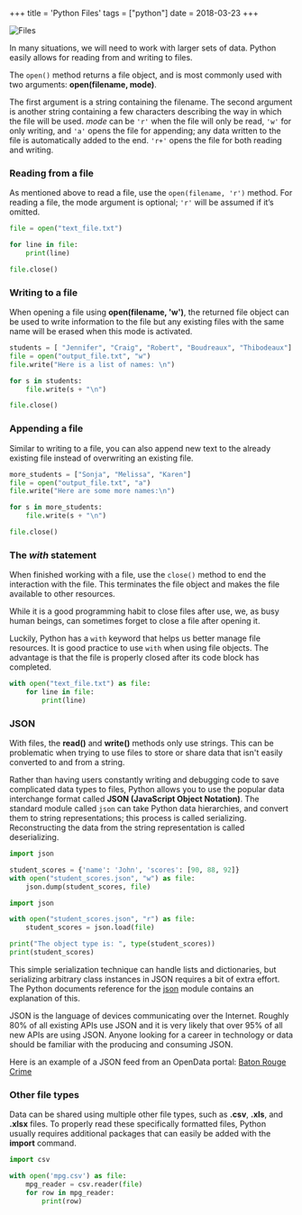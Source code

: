 +++
title = 'Python Files'
tags = ["python"]
date = 2018-03-23
+++

![Files](../../files.png)

In many situations, we will need to work with larger sets of data.  Python easily allows for reading from and writing to files.

The `open()` method returns a file object, and is most commonly used with two arguments: **open(filename, mode)**.

The first argument is a string containing the filename. The second argument is another string containing a few characters describing the way in which the file will be used. *mode* can be ```'r'``` when the file will only be read, ```'w'``` for only writing, and ```'a'``` opens the file for appending; any data written to the file is automatically added to the end. ```'r+'``` opens the file for both reading and writing.

### Reading from a file
As mentioned above to read a file, use the `open(filename, 'r')` method.  For reading a file, the mode argument is optional; ```'r'``` will be assumed if it’s omitted.

```python
file = open("text_file.txt")

for line in file:
    print(line)

file.close()
```

### Writing to a file
When opening a file using **open(filename, 'w')**, the returned file object can be used to write  information to the file but any existing files with the same name will be erased when this mode is activated.

```python
students = [ "Jennifer", "Craig", "Robert", "Boudreaux", "Thibodeaux"]
file = open("output_file.txt", "w")
file.write("Here is a list of names: \n")

for s in students:
    file.write(s + "\n")

file.close()
```


### Appending a file
Similar to writing to a file, you can also append new text to the already existing file instead of overwriting an existing file.

```python
more_students = ["Sonja", "Melissa", "Karen"]
file = open("output_file.txt", "a")
file.write("Here are some more names:\n")

for s in more_students:
    file.write(s + "\n")

file.close()
```

### The *with* statement
When finished working with a file, use the `close()` method to end the interaction with the file. This terminates the file object and makes the file available to other resources.

While it is a good programming habit to close files after use, we, as busy human beings, can sometimes forget to close a file after opening it.  

Luckily, Python has a `with` keyword that helps us better manage file resources. It is good practice to use `with` when using file objects. The advantage is that the file is properly closed after its code block has completed.


```python
with open("text_file.txt") as file:
    for line in file:
        print(line)

```

### JSON
With files, the **read()** and **write()** methods only use strings.  This can be problematic when trying to use files to store or share data that isn't easily converted to and from a string.  

Rather than having users constantly writing and debugging code to save complicated data types to files, Python allows you to use the popular data interchange format called **JSON (JavaScript Object Notation)**. The standard module called ```json``` can take Python data hierarchies, and convert them to string representations; this process is called serializing. Reconstructing the data from the string representation is called deserializing.

```python
import json

student_scores = {'name': 'John', 'scores': [90, 88, 92]}
with open("student_scores.json", "w") as file:
    json.dump(student_scores, file)
```

```python
import json

with open("student_scores.json", "r") as file:
    student_scores = json.load(file)

print("The object type is: ", type(student_scores))
print(student_scores)
```

This simple serialization technique can handle lists and dictionaries, but serializing arbitrary class instances in JSON requires a bit of extra effort. The Python documents reference for the [json](https://docs.python.org/3/library/json.html#module-json) module contains an explanation of this.

JSON is the language of devices communicating over the Internet.  Roughly 80% of all existing APIs use JSON and it is very likely that over 95% of all new APIs are using JSON.  Anyone looking for a career in technology or data should be familiar with the producing and consuming JSON.

Here is an example of a JSON feed from an OpenData portal: [Baton Rouge Crime](https://data.brla.gov/resource/fabb-cnnu.json)


### Other file types
Data can be shared using multiple other file types, such as **.csv**, **.xls**, and **.xlsx** files.  To properly read these specifically formatted files, Python usually requires additional packages that can easily be added with the **import** command.  


```python
import csv

with open('mpg.csv') as file:
    mpg_reader = csv.reader(file)
    for row in mpg_reader:
        print(row)
```
